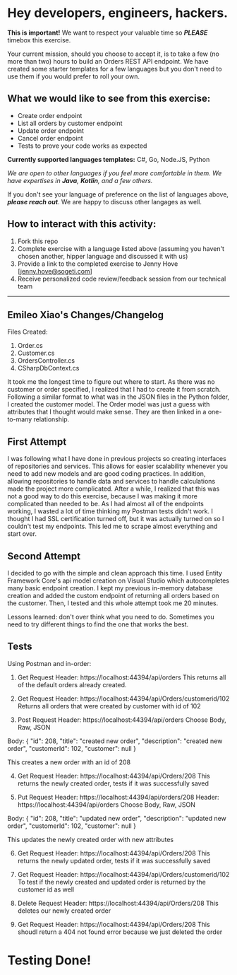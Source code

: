 # Hey developers, engineers, hackers. 
**This is important!** We want to respect your valuable time so **_PLEASE_** timebox this exercise.

Your current mission, should you choose to accept it, is to take a few (no more than two) hours to build an Orders REST API endpoint. We have created some starter templates for a few languages but you don't need to use them if you would prefer to roll your own.

## What we would like to see from this exercise:
* Create order endpoint
* List all orders by customer endpoint
* Update order endpoint
* Cancel order endpoint
* Tests to prove your code works as expected

**Currently supported languages templates:** C#, Go, Node.JS, Python

_We are open to other languages if you feel more comfortable in them. We have expertises in **Java**, **Kotlin**, and a few others._

If you don't see your language of preference on the list of languages above, **_please reach out_**. We are happy to discuss other langages as well.

## How to interact with this activity:
1. Fork this repo
2. Complete exercise with a language listed above (assuming you haven't chosen another, hipper language and discussed it with us)
3. Provide a link to the completed exercise to Jenny Hove [jenny.hove@sogeti.com]
4. Receive personalized code review/feedback session from our technical team


_______________________________________________________________________________________________________________________________________________________________________________

## Emileo Xiao's Changes/Changelog
Files Created:
1. Order.cs
2. Customer.cs
3. OrdersController.cs
4. CSharpDbContext.cs

It took me the longest time to figure out where to start. As there was no customer or order specified, I realized that I had to create it from scratch.
Following a similar format to what was in the JSON files in the Python folder, I created the customer model. The Order model was just a guess with
attributes that I thought would make sense. They are then linked in a one-to-many relationship.

## First Attempt
I was following what I have done in previous projects so creating interfaces of repositories and services. This allows for easier scalability whenever you need to add
new models and are good coding practices. In addition, allowing repositories to handle data and services to handle calculations made the project more complicated. After a while, I realized that this was not a good way to do this exercise, because I was making it more complicated than needed to be. As I had almost all of the endpoints working, I wasted a lot of time thinking my Postman tests didn't work. I thought I had SSL certification turned off, but it was actually turned on so I couldn't test my endpoints. This led me to scrape almost everything and start over.

## Second Attempt
I decided to go with the simple and clean approach this time. I used Entity Framework Core's api model creation on Visual Studio which autocompletes many basic endpoint creation. I kept my previous in-memory database creation and added the custom endpoint of returning all orders based on the customer. Then, I tested and this whole attempt took me 20 minutes.

Lessons learned: don't over think what you need to do. Sometimes you need to try different things to find the one that works the best.

## Tests
Using Postman and in-order:

1. Get Request
  Header: https://localhost:44394/api/orders
  This returns all of the default orders already created.
  
2. Get Request
  Header: https://localhost:44394/api/Orders/customerid/102
  Returns all orders that were created by customer with id of 102
  
3. Post Request
  Header: https://localhost:44394/api/orders
  Choose Body, Raw, JSON
 
  Body:
  {
    "id": 208,
    "title": "created new order",
    "description": "created new order",
    "customerId": 102,
    "customer": null
  }
  
  This creates a new order with an id of 208
  
4. Get Request
  Header: https://localhost:44394/api/Orders/208
  This returns the newly created order, tests if it was successfully saved
  
5. Put Request
  Header: https://localhost:44394/api/orders/208
  Header: https://localhost:44394/api/orders
  Choose Body, Raw, JSON
 
  Body:
  {
    "id": 208,
    "title": "updated new order",
    "description": "updated new order",
    "customerId": 102,
    "customer": null
  }
  
  This updates the newly created order with new attributes
  
6. Get Request
   Header: https://localhost:44394/api/Orders/208
  This returns the newly updated order, tests if it was successfully saved
  
7. Get Request
  Header: https://localhost:44394/api/Orders/customerid/102
  To test if the newly created and updated order is returned by the customer id as well
  
8. Delete Request
  Header: https://localhost:44394/api/Orders/208
  This deletes our newly created order

9. Get Request
  Header: https://localhost:44394/api/Orders/208
  This shoudl return a 404 not found error because we just deleted the order
  
# Testing Done!
  


